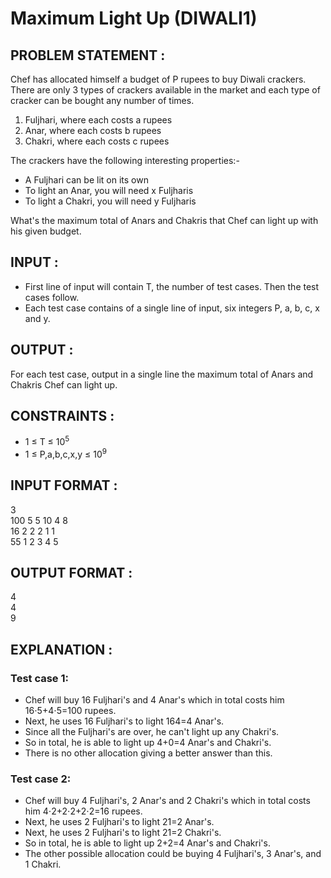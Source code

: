 # Maximum Light Up (DIWALI1)

## PROBLEM STATEMENT :

Chef has allocated himself a budget of P rupees to buy Diwali crackers. There are only 3 types of crackers available in the market and each type of cracker can be bought any number of times.

1. Fuljhari, where each costs a rupees
2. Anar, where each costs b rupees
3. Chakri, where each costs c rupees

The crackers have the following interesting properties:-
- A Fuljhari can be lit on its own
- To light an Anar, you will need x Fuljharis
- To light a Chakri, you will need y Fuljharis

What's the maximum total of Anars and Chakris that Chef can light up with his given budget.

## INPUT :

- First line of input will contain T, the number of test cases. Then the test cases follow.
- Each test case contains of a single line of input, six integers P, a, b, c, x and y.

## OUTPUT :

For each test case, output in a single line the maximum total of Anars and Chakris Chef can light up.


## CONSTRAINTS :

- 1 ≤ T ≤ 10<sup>5</sup>
- 1 ≤ P,a,b,c,x,y ≤ 10<sup>9</sup>



## INPUT FORMAT :

3<br>
100 5 5 10 4 8<br>
16 2 2 2 1 1<br>
55 1 2 3 4 5


## OUTPUT FORMAT :

4<br>
4<br>
9


## EXPLANATION :

### Test case 1:

- Chef will buy 16 Fuljhari's and 4 Anar's which in total costs him 16⋅5+4⋅5=100 rupees.
- Next, he uses 16 Fuljhari's to light 164=4 Anar's.
- Since all the Fuljhari's are over, he can't light up any Chakri's.
- So in total, he is able to light up 4+0=4 Anar's and Chakri's.
- There is no other allocation giving a better answer than this.

### Test case 2:

- Chef will buy 4 Fuljhari's, 2 Anar's and 2 Chakri's which in total costs him 4⋅2+2⋅2+2⋅2=16 rupees.
- Next, he uses 2 Fuljhari's to light 21=2 Anar's.
- Next, he uses 2 Fuljhari's to light 21=2 Chakri's.
- So in total, he is able to light up 2+2=4 Anar's and Chakri's.
- The other possible allocation could be buying 4 Fuljhari's, 3 Anar's, and 1 Chakri.